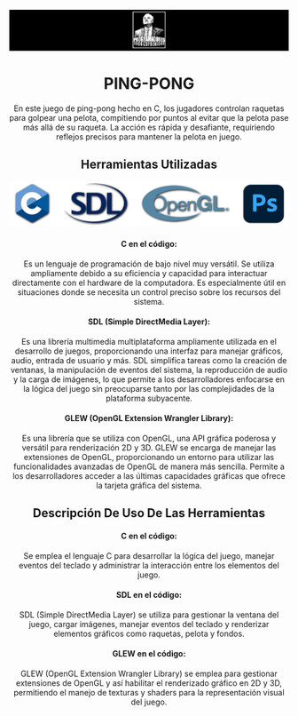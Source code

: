 <p align="center">
  <img src="IndumentariaReadme/Cabecero_Readme.png" alt="No se encontró el logo en el readme">
</p>

<div>
  <h1 align="center">PING-PONG</h1>
  <p align="center">
    En este juego de ping-pong hecho en C, los jugadores controlan raquetas para golpear una pelota, compitiendo por puntos al evitar que la pelota pase más allá de su 
    raqueta. La acción es rápida y desafiante, requiriendo reflejos precisos para mantener la pelota en juego.
  </p>
</div>

<div>
   <h2 align="center">Herramientas Utilizadas</h2>
   <img src="IndumentariaReadme/Herramientas_Utilizadas.png" alt="No se encontró el logo en el readme">
   <h4 align="center">C en el código:</h4>
   <p align="center">
     Es un lenguaje de programación de bajo nivel muy versátil. Se utiliza ampliamente debido a su eficiencia y capacidad para interactuar 
     directamente con el hardware de la computadora. Es especialmente útil en situaciones donde se necesita un control preciso sobre los recursos del sistema.
   </p>
   <h4 align="center">SDL (Simple DirectMedia Layer):</h4>
   <p align="center">
     Es una librería multimedia multiplataforma ampliamente utilizada en el desarrollo de juegos, proporcionando una interfaz para manejar 
     gráficos, audio, entrada de usuario y más. SDL simplifica tareas como la creación de ventanas, la manipulación de eventos del sistema, la reproducción de audio y la carga 
     de imágenes, lo que permite a los desarrolladores enfocarse en la lógica del juego sin preocuparse tanto por las complejidades de la plataforma subyacente.
   </p>
   <h4 align="center">GLEW (OpenGL Extension Wrangler Library):</h4>
   <p align="center">
     Es una librería que se utiliza con OpenGL, una API gráfica poderosa y versátil para renderización 2D y 3D. GLEW se encarga de 
     manejar las extensiones de OpenGL, proporcionando un entorno para utilizar las funcionalidades avanzadas de OpenGL de manera más sencilla. Permite a los desarrolladores 
     acceder a las últimas capacidades gráficas que ofrece la tarjeta gráfica del sistema.
   </p>
</div>

<div align="center">
  <h2 align="center">Descripción De Uso De Las Herramientas</h2>
   <h4 align="center">C en el código:</h4>
   <p align="center">
     Se emplea el lenguaje C para desarrollar la lógica del juego, manejar eventos del teclado y administrar la interacción entre los elementos del juego.
   </p>
   <h4 align="center">SDL en el código:</h4>
   <p align="center">
     SDL (Simple DirectMedia Layer) se utiliza para gestionar la ventana del juego, cargar imágenes, manejar eventos del teclado y renderizar elementos gráficos como raquetas, 
     pelota y fondos.
   </p>
   <h4 align="center">GLEW en el código:</h4>
   <p align="center">
     GLEW (OpenGL Extension Wrangler Library) se emplea para gestionar extensiones de OpenGL y así habilitar el renderizado gráfico en 2D y 3D, permitiendo el manejo de 
     texturas y shaders para la representación visual del juego.
   </p>
</div>


